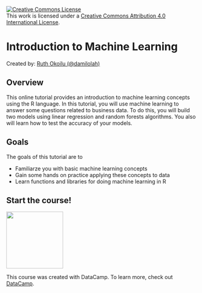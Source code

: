 <a rel="license" href="http://creativecommons.org/licenses/by/4.0/"><img alt="Creative Commons License" style="border-width:0" src="https://i.creativecommons.org/l/by/4.0/80x15.png" /></a><br />This work is licensed under a <a rel="license" href="http://creativecommons.org/licenses/by/4.0/">Creative Commons Attribution 4.0 International License</a>.

# Introduction to Machine Learning
Created by: <a href="https://github.com/damilolah">Ruth Okoilu (@damilolah)</a>

## Overview
This online tutorial provides an introduction to machine learning concepts using the R language. In this tutorial, you will use machine learning to answer some questions related to business data. To do this, you will build two models using linear regression and random forests algorithms. You also will learn how to test the accuracy of your models.

## Goals
The goals of this tutorial are to 
* Familiarze you with basic machine learning concepts
* Gain some hands on practice applying these concepts to data
* Learn functions and libraries for doing machine learning in R

## Start the course! 
<a href=https://www.datacamp.com//teach/repositories/103553288/go target="_blank"><img src="https://s3.amazonaws.com/assets.datacamp.com/img/github/content-engineering-repos/course_button.png" width="150"></a>

This course was created with DataCamp. To learn more, check out <a href="https://www.datacamp.com">DataCamp</a>.
